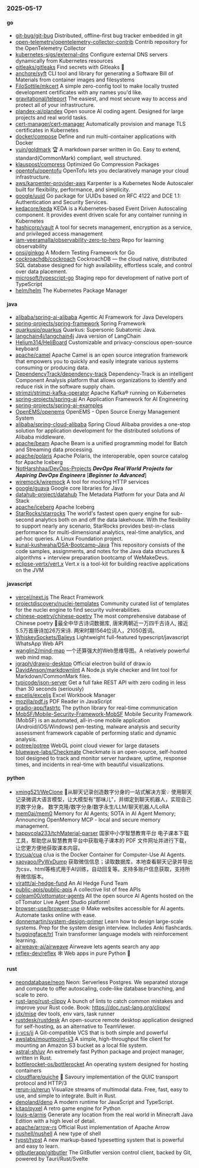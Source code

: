 ### 2025-05-17

#### go
* [git-bug/git-bug](https://github.com/git-bug/git-bug) Distributed, offline-first bug tracker embedded in git
* [open-telemetry/opentelemetry-collector-contrib](https://github.com/open-telemetry/opentelemetry-collector-contrib) Contrib repository for the OpenTelemetry Collector
* [kubernetes-sigs/external-dns](https://github.com/kubernetes-sigs/external-dns) Configure external DNS servers dynamically from Kubernetes resources
* [gitleaks/gitleaks](https://github.com/gitleaks/gitleaks) Find secrets with Gitleaks 🔑
* [anchore/syft](https://github.com/anchore/syft) CLI tool and library for generating a Software Bill of Materials from container images and filesystems
* [FiloSottile/mkcert](https://github.com/FiloSottile/mkcert) A simple zero-config tool to make locally trusted development certificates with any names you'd like.
* [gravitational/teleport](https://github.com/gravitational/teleport) The easiest, and most secure way to access and protect all of your infrastructure.
* [plandex-ai/plandex](https://github.com/plandex-ai/plandex) Open source AI coding agent. Designed for large projects and real world tasks.
* [cert-manager/cert-manager](https://github.com/cert-manager/cert-manager) Automatically provision and manage TLS certificates in Kubernetes
* [docker/compose](https://github.com/docker/compose) Define and run multi-container applications with Docker
* [yuin/goldmark](https://github.com/yuin/goldmark) 🏆 A markdown parser written in Go. Easy to extend, standard(CommonMark) compliant, well structured.
* [klauspost/compress](https://github.com/klauspost/compress) Optimized Go Compression Packages
* [opentofu/opentofu](https://github.com/opentofu/opentofu) OpenTofu lets you declaratively manage your cloud infrastructure.
* [aws/karpenter-provider-aws](https://github.com/aws/karpenter-provider-aws) Karpenter is a Kubernetes Node Autoscaler built for flexibility, performance, and simplicity.
* [google/uuid](https://github.com/google/uuid) Go package for UUIDs based on RFC 4122 and DCE 1.1: Authentication and Security Services.
* [kedacore/keda](https://github.com/kedacore/keda) KEDA is a Kubernetes-based Event Driven Autoscaling component. It provides event driven scale for any container running in Kubernetes
* [hashicorp/vault](https://github.com/hashicorp/vault) A tool for secrets management, encryption as a service, and privileged access management
* [iam-veeramalla/observability-zero-to-hero](https://github.com/iam-veeramalla/observability-zero-to-hero) Repo for learning observability
* [onsi/ginkgo](https://github.com/onsi/ginkgo) A Modern Testing Framework for Go
* [cockroachdb/cockroach](https://github.com/cockroachdb/cockroach) CockroachDB — the cloud native, distributed SQL database designed for high availability, effortless scale, and control over data placement.
* [microsoft/typescript-go](https://github.com/microsoft/typescript-go) Staging repo for development of native port of TypeScript
* [helm/helm](https://github.com/helm/helm) The Kubernetes Package Manager

#### java
* [alibaba/spring-ai-alibaba](https://github.com/alibaba/spring-ai-alibaba) Agentic AI Framework for Java Developers
* [spring-projects/spring-framework](https://github.com/spring-projects/spring-framework) Spring Framework
* [quarkusio/quarkus](https://github.com/quarkusio/quarkus) Quarkus: Supersonic Subatomic Java.
* [langchain4j/langchain4j](https://github.com/langchain4j/langchain4j) Java version of LangChain
* [Helium314/HeliBoard](https://github.com/Helium314/HeliBoard) Customizable and privacy-conscious open-source keyboard
* [apache/camel](https://github.com/apache/camel) Apache Camel is an open source integration framework that empowers you to quickly and easily integrate various systems consuming or producing data.
* [DependencyTrack/dependency-track](https://github.com/DependencyTrack/dependency-track) Dependency-Track is an intelligent Component Analysis platform that allows organizations to identify and reduce risk in the software supply chain.
* [strimzi/strimzi-kafka-operator](https://github.com/strimzi/strimzi-kafka-operator) Apache Kafka® running on Kubernetes
* [spring-projects/spring-ai](https://github.com/spring-projects/spring-ai) An Application Framework for AI Engineering
* [spring-projects/spring-ai-examples](https://github.com/spring-projects/spring-ai-examples)
* [OpenEMS/openems](https://github.com/OpenEMS/openems) OpenEMS - Open Source Energy Management System
* [alibaba/spring-cloud-alibaba](https://github.com/alibaba/spring-cloud-alibaba) Spring Cloud Alibaba provides a one-stop solution for application development for the distributed solutions of Alibaba middleware.
* [apache/beam](https://github.com/apache/beam) Apache Beam is a unified programming model for Batch and Streaming data processing.
* [apache/polaris](https://github.com/apache/polaris) Apache Polaris, the interoperable, open source catalog for Apache Iceberg
* [NotHarshhaa/DevOps-Projects](https://github.com/NotHarshhaa/DevOps-Projects) 𝑫𝒆𝒗𝑶𝒑𝒔 𝑹𝒆𝒂𝒍 𝑾𝒐𝒓𝒍𝒅 𝑷𝒓𝒐𝒋𝒆𝒄𝒕𝒔 𝒇𝒐𝒓 𝑨𝒔𝒑𝒊𝒓𝒊𝒏𝒈 𝑫𝒆𝒗𝑶𝒑𝒔 𝑬𝒏𝒈𝒊𝒏𝒆𝒆𝒓𝒔 [𝑩𝒆𝒈𝒊𝒏𝒏𝒆𝒓 𝒕𝒐 𝑨𝒅𝒗𝒂𝒏𝒄𝒆𝒅]
* [wiremock/wiremock](https://github.com/wiremock/wiremock) A tool for mocking HTTP services
* [google/guava](https://github.com/google/guava) Google core libraries for Java
* [datahub-project/datahub](https://github.com/datahub-project/datahub) The Metadata Platform for your Data and AI Stack
* [apache/iceberg](https://github.com/apache/iceberg) Apache Iceberg
* [StarRocks/starrocks](https://github.com/StarRocks/starrocks) The world's fastest open query engine for sub-second analytics both on and off the data lakehouse. With the flexibility to support nearly any scenario, StarRocks provides best-in-class performance for multi-dimensional analytics, real-time analytics, and ad-hoc queries. A Linux Foundation project.
* [kunal-kushwaha/DSA-Bootcamp-Java](https://github.com/kunal-kushwaha/DSA-Bootcamp-Java) This repository consists of the code samples, assignments, and notes for the Java data structures & algorithms + interview preparation bootcamp of WeMakeDevs.
* [eclipse-vertx/vert.x](https://github.com/eclipse-vertx/vert.x) Vert.x is a tool-kit for building reactive applications on the JVM

#### javascript
* [vercel/next.js](https://github.com/vercel/next.js) The React Framework
* [projectdiscovery/nuclei-templates](https://github.com/projectdiscovery/nuclei-templates) Community curated list of templates for the nuclei engine to find security vulnerabilities.
* [chinese-poetry/chinese-poetry](https://github.com/chinese-poetry/chinese-poetry) The most comprehensive database of Chinese poetry 🧶最全中华古诗词数据库, 唐宋两朝近一万四千古诗人, 接近5.5万首唐诗加26万宋诗. 两宋时期1564位词人，21050首词。
* [WhiskeySockets/Baileys](https://github.com/WhiskeySockets/Baileys) Lightweight full-featured typescript/javascript WhatsApp Web API
* [wanglin2/mind-map](https://github.com/wanglin2/mind-map) 一个还算强大的Web思维导图。A relatively powerful web mind map.
* [jgraph/drawio-desktop](https://github.com/jgraph/drawio-desktop) Official electron build of draw.io
* [DavidAnson/markdownlint](https://github.com/DavidAnson/markdownlint) A Node.js style checker and lint tool for Markdown/CommonMark files.
* [typicode/json-server](https://github.com/typicode/json-server) Get a full fake REST API with zero coding in less than 30 seconds (seriously)
* [exceljs/exceljs](https://github.com/exceljs/exceljs) Excel Workbook Manager
* [mozilla/pdf.js](https://github.com/mozilla/pdf.js) PDF Reader in JavaScript
* [gradio-app/fastrtc](https://github.com/gradio-app/fastrtc) The python library for real-time communication
* [MobSF/Mobile-Security-Framework-MobSF](https://github.com/MobSF/Mobile-Security-Framework-MobSF) Mobile Security Framework (MobSF) is an automated, all-in-one mobile application (Android/iOS/Windows) pen-testing, malware analysis and security assessment framework capable of performing static and dynamic analysis.
* [potree/potree](https://github.com/potree/potree) WebGL point cloud viewer for large datasets
* [bluewave-labs/Checkmate](https://github.com/bluewave-labs/Checkmate) Checkmate is an open-source, self-hosted tool designed to track and monitor server hardware, uptime, response times, and incidents in real-time with beautiful visualizations.

#### python
* [xming521/WeClone](https://github.com/xming521/WeClone) 🚀从聊天记录创造数字分身的一站式解决方案💡 使用聊天记录微调大语言模型，让大模型有“那味儿”，并绑定到聊天机器人，实现自己的数字分身。 数字克隆/数字分身/数字永生/LLM/聊天机器人/LoRA
* [mem0ai/mem0](https://github.com/mem0ai/mem0) Memory for AI Agents; SOTA in AI Agent Memory; Announcing OpenMemory MCP - local and secure memory management.
* [happycola233/tchMaterial-parser](https://github.com/happycola233/tchMaterial-parser) 国家中小学智慧教育平台 电子课本下载工具，帮助您从智慧教育平台中获取电子课本的 PDF 文件网址并进行下载，让您更方便地获取课本内容。
* [trycua/cua](https://github.com/trycua/cua) c/ua is the Docker Container for Computer-Use AI Agents.
* [xaoyaoo/PyWxDump](https://github.com/xaoyaoo/PyWxDump) 获取微信信息；读取数据库，本地查看聊天记录并导出为csv、html等格式用于AI训练，自动回复等。支持多账户信息获取，支持所有微信版本。
* [virattt/ai-hedge-fund](https://github.com/virattt/ai-hedge-fund) An AI Hedge Fund Team
* [public-apis/public-apis](https://github.com/public-apis/public-apis) A collective list of free APIs
* [coleam00/ottomator-agents](https://github.com/coleam00/ottomator-agents) All the open source AI Agents hosted on the oTTomator Live Agent Studio platform!
* [browser-use/browser-use](https://github.com/browser-use/browser-use) 🌐 Make websites accessible for AI agents. Automate tasks online with ease.
* [donnemartin/system-design-primer](https://github.com/donnemartin/system-design-primer) Learn how to design large-scale systems. Prep for the system design interview. Includes Anki flashcards.
* [huggingface/trl](https://github.com/huggingface/trl) Train transformer language models with reinforcement learning.
* [airweave-ai/airweave](https://github.com/airweave-ai/airweave) Airweave lets agents search any app
* [reflex-dev/reflex](https://github.com/reflex-dev/reflex) 🕸️ Web apps in pure Python 🐍

#### rust
* [neondatabase/neon](https://github.com/neondatabase/neon) Neon: Serverless Postgres. We separated storage and compute to offer autoscaling, code-like database branching, and scale to zero.
* [rust-lang/rust-clippy](https://github.com/rust-lang/rust-clippy) A bunch of lints to catch common mistakes and improve your Rust code. Book: https://doc.rust-lang.org/clippy/
* [jdx/mise](https://github.com/jdx/mise) dev tools, env vars, task runner
* [rustdesk/rustdesk](https://github.com/rustdesk/rustdesk) An open-source remote desktop application designed for self-hosting, as an alternative to TeamViewer.
* [jj-vcs/jj](https://github.com/jj-vcs/jj) A Git-compatible VCS that is both simple and powerful
* [awslabs/mountpoint-s3](https://github.com/awslabs/mountpoint-s3) A simple, high-throughput file client for mounting an Amazon S3 bucket as a local file system.
* [astral-sh/uv](https://github.com/astral-sh/uv) An extremely fast Python package and project manager, written in Rust.
* [bottlerocket-os/bottlerocket](https://github.com/bottlerocket-os/bottlerocket) An operating system designed for hosting containers
* [cloudflare/quiche](https://github.com/cloudflare/quiche) 🥧 Savoury implementation of the QUIC transport protocol and HTTP/3
* [rerun-io/rerun](https://github.com/rerun-io/rerun) Visualize streams of multimodal data. Free, fast, easy to use, and simple to integrate. Built in Rust.
* [denoland/deno](https://github.com/denoland/deno) A modern runtime for JavaScript and TypeScript.
* [kitao/pyxel](https://github.com/kitao/pyxel) A retro game engine for Python
* [louis-e/arnis](https://github.com/louis-e/arnis) Generate any location from the real world in Minecraft Java Edition with a high level of detail.
* [apache/arrow-rs](https://github.com/apache/arrow-rs) Official Rust implementation of Apache Arrow
* [nushell/nushell](https://github.com/nushell/nushell) A new type of shell
* [typst/typst](https://github.com/typst/typst) A new markup-based typesetting system that is powerful and easy to learn.
* [gitbutlerapp/gitbutler](https://github.com/gitbutlerapp/gitbutler) The GitButler version control client, backed by Git, powered by Tauri/Rust/Svelte
